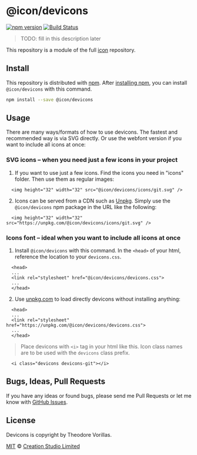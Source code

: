 # @icon/devicons

[![npm version](https://img.shields.io/npm/v/@icon/devicons.svg)](https://www.npmjs.org/package/@icon/devicons)
[![Build Status](https://travis-ci.org/icon/icon.svg?branch=master)](https://travis-ci.org/icon/icon)

> TODO: fill in this description later

This repository is a module of the full [icon][icon] repository.

## Install

This repository is distributed with [npm]. After [installing npm][install-npm], you can install `@icon/devicons` with this command.

```bash
npm install --save @icon/devicons
```

## Usage

There are many ways/formats of how to use devicons. The fastest and recommended way is via SVG directly. Or use the webfont version if you want to include all icons at once:

### SVG icons – when you need just a few icons in your project

  1. If you want to use just a few icons. Find the icons you need in "icons" folder. Then use them as regular images:

```
  <img height="32" width="32" src="@icon/devicons/icons/git.svg" />
```

  2. Icons can be served from a CDN such as [Unpkg][Unpkg]. Simply use the `@icon/devicons` npm package in the URL like the following:

```
  <img height="32" width="32" src="https://unpkg.com/@icon/devicons/icons/git.svg" />
```

### Icons font – ideal when you want to include all icons at once

  1. Install `@icon/devicons` with this command. In the `<head>` of your html, reference the location to your `devicons.css`.

```
  <head>
  ...
  <link rel="stylesheet" href="@icon/devicons/devicons.css">
  ...
  </head>
```

  2. Use [unpkg.com][Unpkg] to load directly devicons without installing anything:

```
  <head>
  ...
  <link rel="stylesheet" href="https://unpkg.com/@icon/devicons/devicons.css">
  ...
  </head>
```

> Place devicons with `<i>` tag in your html like this. Icon class names are to be used with the `devicons` class prefix.

```
  <i class="devicons devicons-git"></i>
```


## Bugs, Ideas, Pull Requests

If you have any ideas or found bugs, please send me Pull Requests or let me know with [GitHub Issues][github issues].

## License

Devicons is copyright by Theodore Vorillas.

[MIT](./LICENSE) &copy; [Creation Studio Limited](https://creationstudio.com/)

[icon]: https://github.com/icon/icon
[docs]: http://icon.github.io/
[npm]: https://www.npmjs.com/
[install-npm]: https://docs.npmjs.com/getting-started/installing-node
[sass]: http://sass-lang.com/
[github issues]: https://github.com/thecreation/icons/issues
[Unpkg]: https://unpkg.com